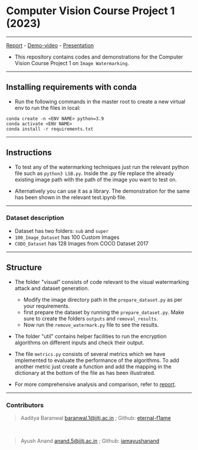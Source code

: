 # Computer Vision Course Project 1 (2023)

___
[Report](B20CS082_B20EE001_Project_Report.pdf) -  [Demo-video](https://youtu.be/hbBockxgOn4) - [Presentation](Presentation\Presentation.pdf)

* This repository contains codes and demonstrations for the Computer Vision Course Project 1 on `Image Watermarking`.

___

## Installing requirements with conda

* Run the following commands in the master root to create a new virtual env to run the files in local:

```shell
conda create -n <ENV NAME> python=3.9
conda activate <ENV NAME>
conda install -r requirements.txt
```

___

## Instructions

* To test any of the watermarking techniques just run the relevant python file such as `python3 LSB.py`. Inside the <Algorithm>.py file replace the already existing image path with the path of the image you want to test on.

* Alternatively you can use it as a library. The demonstration for the same has been shown in the relevant test.ipynb file.

___

### Dataset description

* Dataset has two folders: `sub` and `super`
* `100_Image_Dataset` has 100 Custom Images
* `CODO_Dataset` has 128 Images from COCO Dataset 2017

___

## Structure

* The folder "visual" consists of code relevant to the visual watermarking attack and dataset generation.
  * Modify the image directory path in the `prepare_dataset.py` as per your requirements.
  * first prepare the dataset by running the `prepare_dataset.py`. Make sure to create the folders `outputs` and `removal_results`.
  * Now run the `remove_watermark.py` file to see the results.

* The folder "util" contains helper facilities to run the encryption algorithms on different inputs and check their output.
* The file `metrics.py` consists of several metrics which we have implemented to evaluate the performance of the algorithms. To add another metric just create a function and add the mapping in the dictionary at the bottom of the file as has been illustrated.
* For more comprehensive analysis and comparison, refer to [report](B20CS082_B20EE001_Project_Report.pdf).

___

### Contributors

> Aaditya Baranwal baranwal.1@iitj.ac.in ;  Github: [eternal-f1ame](https://github.com/aeternum)
<br>

> Ayush Anand anand.5@iitj.ac.in ; Github: [iamayushanand](https://github.com/iamayushanand)
